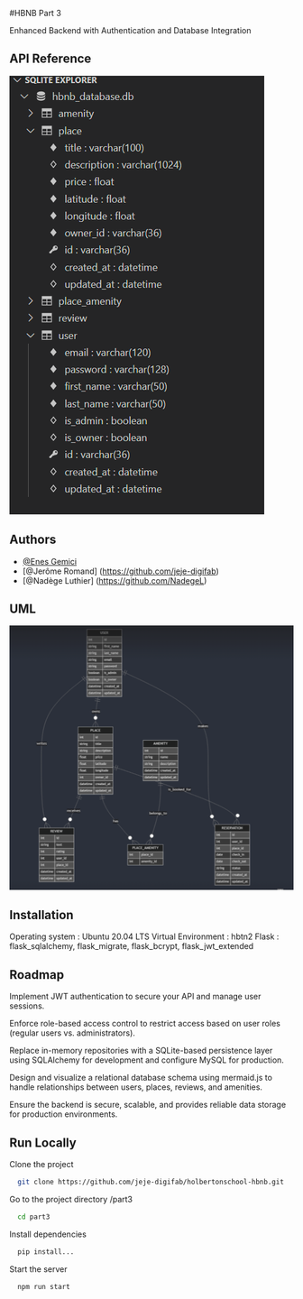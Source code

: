
#HBNB Part 3

Enhanced Backend with Authentication and Database Integration


## API Reference

![Description Database](/part3/pictures/Database.png)


## Authors

- [@Enes Gemici](https://github.com/ZykeLaDebrouille)
- [@Jerôme Romand] (https://github.com/jeje-digifab)
- [@Nadège Luthier] (https://github.com/NadegeL)


## UML

![Description de l'image](/part3/pictures/UML.png)

## Installation

Operating system : Ubuntu 20.04 LTS
Virtual Environment : hbtn2
Flask : flask_sqlalchemy, flask_migrate, flask_bcrypt, flask_jwt_extended
## Roadmap

Implement JWT authentication to secure your API and manage user sessions.

Enforce role-based access control to restrict access based on user roles (regular users vs. administrators).

Replace in-memory repositories with a SQLite-based persistence layer using SQLAlchemy for development and configure MySQL for production.

Design and visualize a relational database schema using mermaid.js to handle relationships between users, places, reviews, and amenities.

Ensure the backend is secure, scalable, and provides reliable data storage for production environments.

## Run Locally

Clone the project

```bash
  git clone https://github.com/jeje-digifab/holbertonschool-hbnb.git
```

Go to the project directory /part3

```bash
  cd part3
```

Install dependencies

```bash
  pip install...
```

Start the server

```bash
  npm run start
```
